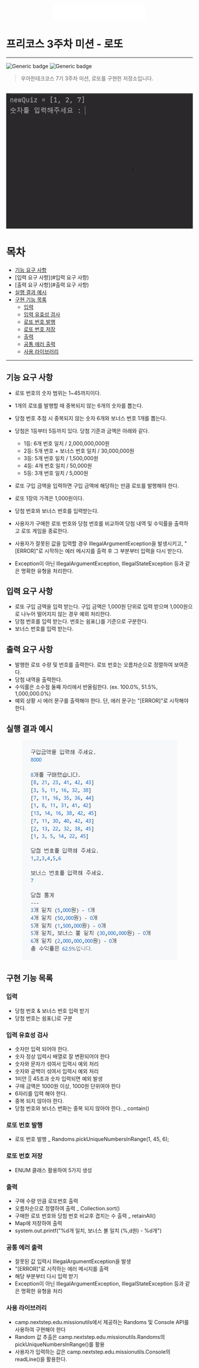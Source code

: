 <p align="center">
    <img src="img/logo_full_light.png" alt="우아한테크코스" width="250px">
</p>

# 프리코스 3주차 미션 - 로또

---

![Generic badge](https://img.shields.io/badge/precourse-week3-red)
![Generic badge](https://img.shields.io/badge/java-21.0.5-purple)

> 우아한테크코스 7기 3주차 미션, 로또를 구현한 저장소입니다.

<br>

<img src="https://raw.githubusercontent.com/HJ-Rich/java-baseball-precourse/as/operation.gif">

# 목차

- [기능 요구 사항](#기능-요구-사항)
- [입력 요구 사항](#입력 요구 사항)
- [출력 요구 사항](#출력 요구 사항)
- [실행 결과 예시](#실행-결과-예시)
- [구현 기능 목록](#구현-기능-목록)
    - [입력](#입력)
    - [입력 유효성 검사](#입력-유효성-검사)
    - [로또 번호 발행](#로또-번호-발행)
    - [로또 번호 저장](#로또-번호-저장)
    - [출력](#출력)
    - [공통 에러 출력](#공통-에러-출력)
    - [사용 라이브러리](#사용-라이브러리)

---

## 기능 요구 사항
* 로또 번호의 숫자 범위는 1~45까지이다.
* 1개의 로또를 발행할 때 중복되지 않는 6개의 숫자를 뽑는다.
* 당첨 번호 추첨 시 중복되지 않는 숫자 6개와 보너스 번호 1개를 뽑는다.
* 당첨은 1등부터 5등까지 있다. 당첨 기준과 금액은 아래와 같다.
    * 1등: 6개 번호 일치 / 2,000,000,000원
    * 2등: 5개 번호 + 보너스 번호 일치 / 30,000,000원
    * 3등: 5개 번호 일치 / 1,500,000원
    * 4등: 4개 번호 일치 / 50,000원
    * 5등: 3개 번호 일치 / 5,000원

* 로또 구입 금액을 입력하면 구입 금액에 해당하는 만큼 로또를 발행해야 한다.
* 로또 1장의 가격은 1,000원이다.
* 당첨 번호와 보너스 번호를 입력받는다.
* 사용자가 구매한 로또 번호와 당첨 번호를 비교하여 당첨 내역 및 수익률을 출력하고 로또 게임을 종료한다.
* 사용자가 잘못된 값을 입력할 경우 IllegalArgumentException을 발생시키고, "[ERROR]"로 시작하는 에러 메시지를 출력 후 그 부분부터 입력을 다시 받는다.
* Exception이 아닌 IllegalArgumentException, IllegalStateException 등과 같은 명확한 유형을 처리한다.


## 입력 요구 사항
* 로또 구입 금액을 입력 받는다. 구입 금액은 1,000원 단위로 입력 받으며 1,000원으로 나누어 떨어지지 않는 경우 예외 처리한다.
* 당첨 번호를 입력 받는다. 번호는 쉼표(,)를 기준으로 구분한다.
* 보너스 번호를 입력 받는다.


## 출력 요구 사항
* 발행한 로또 수량 및 번호를 출력한다. 로또 번호는 오름차순으로 정렬하여 보여준다.
* 당첨 내역을 출력한다.
* 수익률은 소수점 둘째 자리에서 반올림한다. (ex. 100.0%, 51.5%, 1,000,000.0%)
* 예외 상황 시 에러 문구를 출력해야 한다. 단, 에러 문구는 "[ERROR]"로 시작해야 한다.


## 실행 결과 예시
<p align="center">
    <img src="img/example.png" alt="우아한테크코스">
</p>


## 구현 기능 목록

### 입력
* 당첨 번호 & 보너스 번호 입력 받기
* 당첨 번호는 쉼표(,)로 구분

### 입력 유효성 검사
* 숫자만 입력 되어야 한다.
* 숫자 정상 입력시 배열로 잘 변환되어야 한다
* 숫자와 문자가 섞여서 입력시 예외 처리
* 숫자와 공백이 섞여서 입력시 예외 처리
* 1미안 || 45초과 숫자 입력되면 예외 발생
* 구매 금액은 1000원 이상, 1000원 단위여야 한다
* 6자리를 입력 해야 한다.
* 중복 되지 않아야 한다.
* 당첨 번호와 보너스 번화는 중복 되지 않아야 한다. _ contain()

### 로또 번호 발행
* 로또 번호 발행 _ Randoms.pickUniqueNumbersInRange(1, 45, 6);

### 로또 번호 저장
* ENUM 클래스 활용하여 5가지 생성

### 출력
* 구매 수량 만큼 로또번호 출력
* 오름차순으로 정렬하여 출력 _ Collection.sort()
* 구매한 로또 번호와 당첨 번호 비교후 겹치는 수 출력 _ retainAll()
* Map에 저장하여 출력
* system.out.printf("%d개 일치, 보너스 볼 일치 (%,d원) - %d개")


### 공통 에러 출력
* 잘못된 값 입력시 IllegalArgumentException을 발생
* "[ERROR]"로 시작하는 에러 메시지를 출력
* 해당 부분부터 다시 입력 받기
* Exception이 아닌 IllegalArgumentException, IllegalStateException 등과 같은 명확한 유형을 처리


### 사용 라이브러리
* camp.nextstep.edu.missionutils에서 제공하는 Randoms 및 Console API를 사용하여 구현해야 한다
* Random 값 추출은 camp.nextstep.edu.missionutils.Randoms의 pickUniqueNumbersInRange()를 활용
* 사용자가 입력하는 값은 camp.nextstep.edu.missionutils.Console의 readLine()을 활용한다.